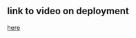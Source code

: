 ## link to video on deployment
[here](https://drive.google.com/file/d/1GCsIvquHpXr6bevXDRpAauIB5sEt1rQR/view?usp=sharing)